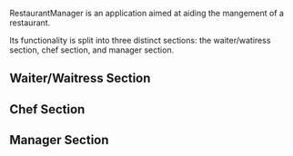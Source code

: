 RestaurantManager is an application aimed at aiding the mangement of a restaurant.

Its functionality is split into three distinct sections: the waiter/watiress section, chef section,
and manager section.

Waiter/Waitress Section
-----------------------

Chef Section
-----------------------

Manager Section
-----------------------

